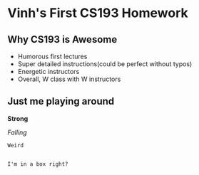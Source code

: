 # Vinh's First CS193 Homework

## Why CS193 is Awesome

- Humorous first lectures
- Super detailed instructions(could be perfect without typos)
- Energetic instructors
- Overall, W class with W instructors

## Just me playing around

**Strong** 

_Falling_

`Weird`

```markdown

I'm in a box right?

```
